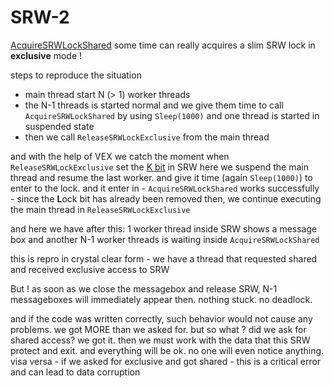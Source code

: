 # SRW-2

[AcquireSRWLockShared](https://learn.microsoft.com/en-us/windows/win32/api/synchapi/nf-synchapi-acquiresrwlockshared) some time can really acquires a slim SRW lock in **exclusive** mode !

steps to reproduce the situation

- main thread  start N (> 1) worker threads
- the N-1 threads is started normal and we give them time to call `AcquireSRWLockShared` by using `Sleep(1000)` and one thread is started in suspended state 
- then we call `ReleaseSRWLockExclusive` from the main thread


and with the help of VEX we catch the moment when `ReleaseSRWLockExclusive` set the [K bit](https://github.com/mic101/windows/blob/master/WRK-v1.2/base/ntos/ex/pushlock.c#L31) in SRW
here we suspend the main thread and resume the last worker. and give it time (again `Sleep(1000)`) to enter to the lock. and it enter in - `AcquireSRWLockShared` works successfully - since the **L**ock bit has already been removed
then, we continue executing the main thread in `ReleaseSRWLockExclusive`

and here we have after this: 1 worker thread inside SRW shows a message box and another N-1 worker threads is waiting inside `AcquireSRWLockShared`

this is repro in crystal clear form - we have a thread that requested shared and received exclusive access to SRW

But ! as soon as we close the messagebox and release SRW, N-1 messageboxes will immediately appear then.
nothing stuck. no deadlock.

and if the code was written correctly, such behavior would not cause any problems. we got MORE than we asked for. but so what ? did we ask for shared access? we got it. then we must work with the data that this SRW protect and exit. 
and everything will be ok. no one will even notice anything. visa versa - if we asked for exclusive and got shared - this is a critical error and can lead to data corruption

